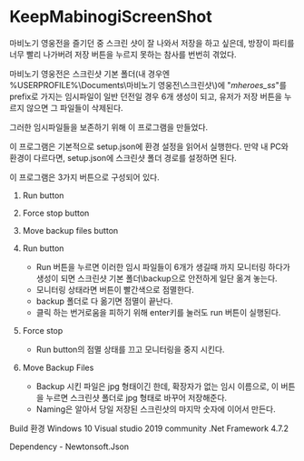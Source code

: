 # KeepMabinogiScreenShot
마비노기 영웅전을 즐기던 중 스크린 샷이 잘 나와서 저장을 하고 싶은데, 
방장이 파티를 너무 빨리 나가버려 저장 버튼을 누르지 못하는 참사를 번번히 겪었다.

마비노기 영웅전은 스크린샷 기본 폴더(내 경우엔 %USERPROFILE%\\Documents\\마비노기 영웅전\\스크린샷\\)에 "_mheroes_ss_"를 prefix로 가지는
임시파일이 일반 던전일 경우 6개 생성이 되고, 유저가 저장 버튼을 누르지 않으면 그 파일들이 삭제된다.

그러한 임시파일들을 보존하기 위해 이 프로그램을 만들었다.

이 프로그램은 
기본적으로 setup.json에 환경 설정을 읽어서 실행한다.
만약 내 PC와 환경이 다르다면, setup.json에 스크린샷 폴더 경로를 설정하면 된다.

이 프로그램은 3가지 버튼으로 구성되어 있다.
1. Run button
2. Force stop button
3. Move backup files button

1. Run button
    - Run 버튼을 누르면 이러한 임시 파일들이 6개가 생길때 까지 모니터링 하다가 생성이 되면 스크린샷 기본 폴더\backup으로 안전하게 일단 옮겨 놓는다.
    - 모니터링 상태라면 버튼이 빨간색으로 점멸한다.
    - backup 폴더로 다 옮기면 점멸이 끝난다.    
    - 클릭 하는 번거로움을 피하기 위해 enter키를 눌러도 run 버튼이 실행된다.

2. Force stop
    - Run button의 점멸 상태를 끄고 모니터링을 중지 시킨다.

3. Move Backup Files
    - Backup 시킨 파일은 jpg 형태이긴 한데, 확장자가 없는 임시 이름으로, 이 버튼을 누르면 스크린샷 폴더로 jpg 형태로 바꾸어 저장해준다.
    - Naming은 알아서 당일 저장된 스크린샷의 마지막 숫자에 이어서 만든다.

Build 환경
    Windows 10
    Visual studio 2019 community
    .Net Framework 4.7.2

Dependency - Newtonsoft.Json
    
